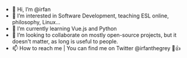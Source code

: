 - 👋 Hi, I’m @irfan
- 👀 I’m interested in Software Development, teaching ESL online, philosophy, Linux...
- 🌱 I’m currently learning Vue.js and Python
- 💞️ I’m looking to collaborate on mostly open-source projects, but it doesn't matter, as long is useful to people.
- 📫 How to reach me | You can find me on Twitter @irfanthegrey 👋👍

<!---
irfankurtagic/irfankurtagic is a ✨ special ✨ repository because its `README.md` (this file) appears on your GitHub profile.
You can click the Preview link to take a look at your changes.
--->
